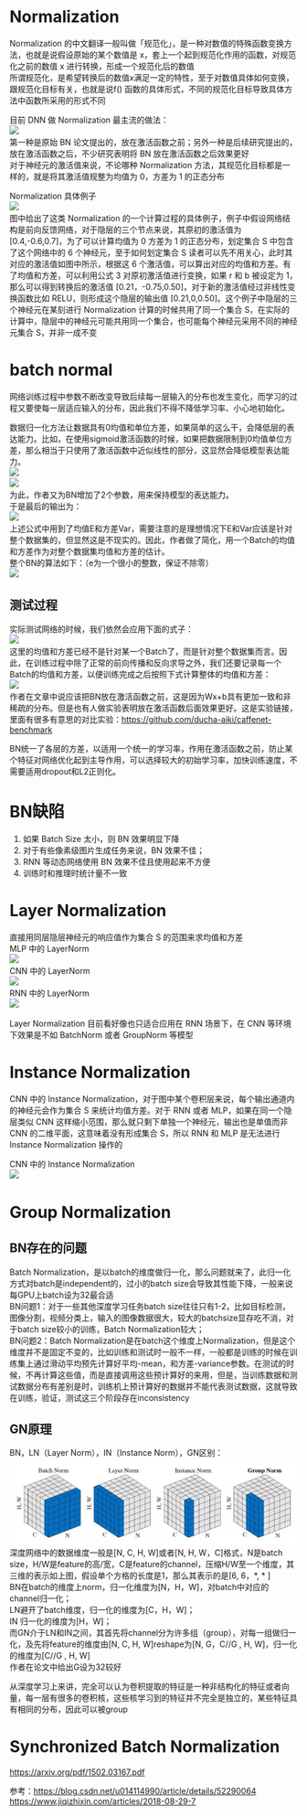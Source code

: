# Normalization
Normalization 的中文翻译一般叫做「规范化」，是一种对数值的特殊函数变换方法，也就是说假设原始的某个数值是 x，套上一个起到规范化作用的函数，对规范化之前的数值 x 进行转换，形成一个规范化后的数值  
所谓规范化，是希望转换后的数值x满足一定的特性，至于对数值具体如何变换，跟规范化目标有关，也就是说f() 函数的具体形式，不同的规范化目标导致具体方法中函数所采用的形式不同  

目前 DNN 做 Normalization 最主流的做法：  
![](https://i.imgur.com/4FcOdbN.png)  
第一种是原始 BN 论文提出的，放在激活函数之前；另外一种是后续研究提出的，放在激活函数之后，不少研究表明将 BN 放在激活函数之后效果更好  
对于神经元的激活值来说，不论哪种 Normalization 方法，其规范化目标都是一样的，就是将其激活值规整为均值为 0，方差为 1 的正态分布  

Normalization 具体例子  
![](https://i.imgur.com/4i1YikP.png)  
图中给出了这类 Normalization 的一个计算过程的具体例子，例子中假设网络结构是前向反馈网络，对于隐层的三个节点来说，其原初的激活值为 [0.4,-0.6,0.7]，为了可以计算均值为 0 方差为 1 的正态分布，划定集合 S 中包含了这个网络中的 6 个神经元，至于如何划定集合 S 读者可以先不用关心，此时其对应的激活值如图中所示，根据这 6 个激活值，可以算出对应的均值和方差。有了均值和方差，可以利用公式 3 对原初激活值进行变换，如果 r 和 b 被设定为 1，那么可以得到转换后的激活值 [0.21，-0.75,0.50]，对于新的激活值经过非线性变换函数比如 RELU，则形成这个隐层的输出值 [0.21,0,0.50]。这个例子中隐层的三个神经元在某刻进行 Normalization 计算的时候共用了同一个集合 S，在实际的计算中，隐层中的神经元可能共用同一个集合，也可能每个神经元采用不同的神经元集合 S，并非一成不变  

# batch normal

网络训练过程中参数不断改变导致后续每一层输入的分布也发生变化，而学习的过程又要使每一层适应输入的分布，因此我们不得不降低学习率、小心地初始化。  

数据归一化方法让数据具有0均值和单位方差，如果简单的这么干，会降低层的表达能力。比如，在使用sigmoid激活函数的时候，如果把数据限制到0均值单位方差，那么相当于只使用了激活函数中近似线性的部分，这显然会降低模型表达能力。  
![](https://i.imgur.com/T8XgLbs.png)  
![](https://i.imgur.com/kcN5jtT.png)  
为此，作者又为BN增加了2个参数，用来保持模型的表达能力。   
于是最后的输出为：   
![](https://i.imgur.com/QPnhQYv.png)  
上述公式中用到了均值E和方差Var，需要注意的是理想情况下E和Var应该是针对整个数据集的，但显然这是不现实的。因此，作者做了简化，用一个Batch的均值和方差作为对整个数据集均值和方差的估计。   
整个BN的算法如下：（e为一个很小的整数，保证不除零）   
![](https://i.imgur.com/Tgtv7WH.png)  

## 测试过程
实际测试网络的时候，我们依然会应用下面的式子：  
![](https://i.imgur.com/nL9N4vT.png)  
这里的均值和方差已经不是针对某一个Batch了，而是针对整个数据集而言。因此，在训练过程中除了正常的前向传播和反向求导之外，我们还要记录每一个Batch的均值和方差，以便训练完成之后按照下式计算整体的均值和方差：  
![](https://i.imgur.com/mWqJlMI.png)   
作者在文章中说应该把BN放在激活函数之前，这是因为Wx+b具有更加一致和非稀疏的分布。但是也有人做实验表明放在激活函数后面效果更好。这是实验链接，里面有很多有意思的对比实验：https://github.com/ducha-aiki/caffenet-benchmark  

BN统一了各层的方差，以适用一个统一的学习率，作用在激活函数之前，防止某个特征对网络优化起到主导作用，可以选择较大的初始学习率，加快训练速度，不需要适用dropout和L2正则化。  

# BN缺陷
1. 如果 Batch Size 太小，则 BN 效果明显下降  
2. 对于有些像素级图片生成任务来说，BN 效果不佳；  
3. RNN 等动态网络使用 BN 效果不佳且使用起来不方便  
4. 训练时和推理时统计量不一致

# Layer Normalization
直接用同层隐层神经元的响应值作为集合 S 的范围来求均值和方差  
MLP 中的 LayerNorm  
![](https://i.imgur.com/BcHh3SD.png)  
CNN 中的 LayerNorm  
![](https://i.imgur.com/9zxbNga.png)   
RNN 中的 LayerNorm  
![](https://i.imgur.com/KmpSFUs.png)  

Layer Normalization 目前看好像也只适合应用在 RNN 场景下，在 CNN 等环境下效果是不如 BatchNorm 或者 GroupNorm 等模型

# Instance Normalization
CNN 中的 Instance Normalization，对于图中某个卷积层来说，每个输出通道内的神经元会作为集合 S 来统计均值方差。对于 RNN 或者 MLP，如果在同一个隐层类似 CNN 这样缩小范围，那么就只剩下单独一个神经元，输出也是单值而非 CNN 的二维平面，这意味着没有形成集合 S，所以 RNN 和 MLP 是无法进行 Instance Normalization 操作的  

CNN 中的 Instance Normalization  
![](https://i.imgur.com/ozlE9AV.png)  


# Group Normalization
## BN存在的问题
Batch Normalization，是以batch的维度做归一化，那么问题就来了，此归一化方式对batch是independent的，过小的batch size会导致其性能下降，一般来说每GPU上batch设为32最合适  
BN问题1：对于一些其他深度学习任务batch size往往只有1-2，比如目标检测，图像分割，视频分类上，输入的图像数据很大，较大的batchsize显存吃不消，对于batch size较小的训练，Batch Normalization较大；  
BN问题2：Batch Normalization是在batch这个维度上Normalization，但是这个维度并不是固定不变的，比如训练和测试时一般不一样，一般都是训练的时候在训练集上通过滑动平均预先计算好平均-mean，和方差-variance参数。在测试的时候，不再计算这些值，而是直接调用这些预计算好的来用，但是，当训练数据和测试数据分布有差别是时，训练机上预计算好的数据并不能代表测试数据，这就导致在训练，验证，测试这三个阶段存在inconsistency  

## GN原理
BN，LN（Layer Norm），IN（Instance Norm），GN区别：  
![](image/GroupNormalization.png)  
深度网络中的数据维度一般是[N, C, H, W]或者[N, H, W，C]格式，N是batch size，H/W是feature的高/宽，C是feature的channel，压缩H/W至一个维度，其三维的表示如上图，假设单个方格的长度是1，那么其表示的是[6, 6，*, * ]  
BN在batch的维度上norm，归一化维度为[N，H，W]，对batch中对应的channel归一化；  
LN避开了batch维度，归一化的维度为[C，H，W]；  
IN 归一化的维度为[H，W]；  
而GN介于LN和IN之间，其首先将channel分为许多组（group），对每一组做归一化，及先将feature的维度由[N, C, H, W]reshape为[N, G，C//G , H, W]，归一化的维度为[C//G , H, W]  
作者在论文中给出G设为32较好  

从深度学习上来讲，完全可以认为卷积提取的特征是一种非结构化的特征或者向量，每一层有很多的卷积核，这些核学习到的特征并不完全是独立的，某些特征具有相同的分布，因此可以被group

# Synchronized Batch Normalization



https://arxiv.org/pdf/1502.03167.pdf

参考：https://blog.csdn.net/u014114990/article/details/52290064  
https://www.jiqizhixin.com/articles/2018-08-29-7